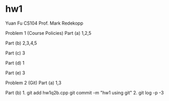 hw1
===

Yuan Fu
CS104 
Prof. Mark Redekopp


Problem 1 (Course Policies)
Part (a)
1,2,5

Part (b)
2,3,4,5

Part (c)
3

Part (d)
1

Part (e)
3

Problem 2 (Git)
Part (a)
1,3

Part (b)
1. 
git add hw1q2b.cpp
git commit -m "hw1 using git"
2.
git log -p -3


